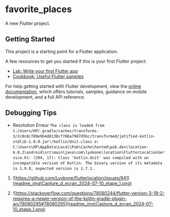 # favorite_places

A new Flutter project.

## Getting Started

This project is a starting point for a Flutter application.

A few resources to get you started if this is your first Flutter project:

- [Lab: Write your first Flutter app](https://docs.flutter.dev/get-started/codelab)
- [Cookbook: Useful Flutter samples](https://docs.flutter.dev/cookbook)

For help getting started with Flutter development, view the
[online documentation](https://docs.flutter.dev/), which offers tutorials,
samples, guidance on mobile development, and a full API reference.

## Debugging Tips

- Resolution Erreur `The class is loaded from C:/Users/HP/.gradle/caches/transforms-3/2c0c8c789e9b4d8130cf708a7987d5bc/transformed/jetified-kotlin-stdlib-1.9.0.jar!/kotlin/Unit.class
e: C:\Users\HP\AppData\Local\Pub\Cache\hosted\pub.dev\location-6.0.2\android\src\main\java\com\lyokone\location\FlutterLocationService.kt: (294, 17): Class 'kotlin.Unit' was compiled with an incompatible version of Kotlin. The binary version of its metadata is 1.9.0, expected version is 1.7.1.`

1. ![https://github.com/Lyokone/flutterlocation/issues/941](readme_img\Capture_d_ecran_2024-07-10_etape_1.png)

2. ![https://stackoverflow.com/questions/78080244/flutter-version-3-19-2-requires-a-newer-version-of-the-kotlin-gradle-plugin-an/78080295#78080295](readme_img\Capture_d_ecran_2024-07-10_etape_1.png)